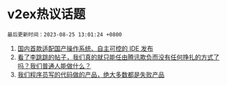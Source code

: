 # v2ex热议话题

`最后更新时间：2023-08-25 13:01:24 +0800`

1. [国内首款适配国产操作系统、自主可控的 IDE 发布](https://www.v2ex.com/t/968064)
1. [看了李跳跳的帖子，我们真的就只能任由腾讯欺负而没有任何挣扎的方式了吗？我们普通人能做什么？](https://www.v2ex.com/t/968150)
1. [我们程序员写的代码做的产品，绝大多数都是失败产品](https://www.v2ex.com/t/968003)


